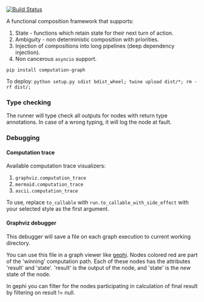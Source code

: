 [![Build Status](https://travis-ci.com/hyroai/computation-graph.svg?branch=master)](https://travis-ci.com/hyroai/computation-graph)

A functional composition framework that supports:

1. State - functions which retain state for their next turn of action.
2. Ambiguity - non deterministic composition with priorities.
3. Injection of compositions into long pipelines (deep dependency injection).
4. Non cancerous `asyncio` support.

`pip install computation-graph`

To deploy: `python setup.py sdist bdist_wheel; twine upload dist/*; rm -rf dist/;`

### Type checking

The runner will type check all outputs for nodes with return type annotations. In case of a wrong typing, it will log the node at fault.

### Debugging

#### Computation trace

Available computation trace visualizers:

1. `graphviz.computation_trace`
1. `mermaid.computation_trace`
1. `ascii.computation_trace`

To use, replace `to_callable` with `run.to_callable_with_side_effect` with your selected style as the first argument.

#### Graphviz debugger

This debugger will save a file on each graph execution to current working directory.

You can use this file in a graph viewer like [gephi](https://gephi.org/).
Nodes colored red are part of the 'winning' computation path.
Each of these nodes has the attributes 'result' and 'state'.
'result' is the output of the node, and 'state' is the _new_ state of the node.

In gephi you can filter for the nodes participating in calculation of final result by filtering on result != null.

